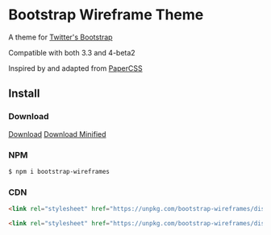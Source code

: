 # Bootstrap Wireframe Theme

A theme for [Twitter's Bootstrap](https://getbootstrap.com/)

Compatible with both 3.3 and 4-beta2

Inspired by and adapted from [PaperCSS](https://www.getpapercss.com/https://www.getpapercss.com/)

## Install

### Download

[Download][download]
[Download Minified][download-minified]

### NPM

```bash
$ npm i bootstrap-wireframes
```

### CDN

```html
<link rel="stylesheet" href="https://unpkg.com/bootstrap-wireframes/dist/bootstrap-wireframes.css">
```

```html
<link rel="stylesheet" href="https://unpkg.com/bootstrap-wireframes/dist/bootstrap-wireframes.min.css">
```

[download]: https://github.com/eidsonator/bootstrap-wireframes/releases/download/v0.1.0/bootstrap-wireframes.css
[download-minified]: https://github.com/eidsonator/bootstrap-wireframes/releases/download/v0.1.0/bootstrap-wireframes.min.css
